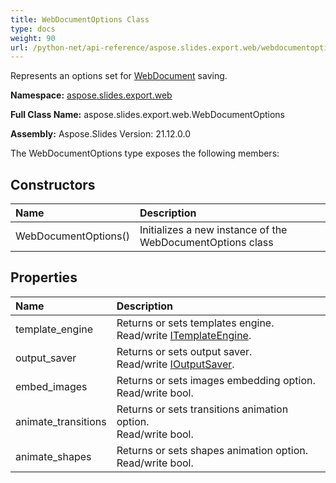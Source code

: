 ```yaml
---
title: WebDocumentOptions Class
type: docs
weight: 90
url: /python-net/api-reference/aspose.slides.export.web/webdocumentoptions/
---
```


Represents an options set for [WebDocument](/python-net/api-reference/aspose.slides.export.web/webdocument/) saving.

**Namespace:** [aspose.slides.export.web](/slides/python-net/api-reference/aspose.slides.export.web/)

**Full Class Name:** aspose.slides.export.web.WebDocumentOptions

**Assembly:**  Aspose.Slides Version: 21.12.0.0

The WebDocumentOptions type exposes the following members:
## **Constructors**
|**Name**|**Description**|
| :- | :- |
|WebDocumentOptions()|Initializes a new instance of the WebDocumentOptions class|
## **Properties**
|**Name**|**Description**|
| :- | :- |
|template_engine|Returns or sets templates engine.<br/>            Read/write [ITemplateEngine](/python-net/api-reference/aspose.slides.export.web/itemplateengine/).|
|output_saver|Returns or sets output saver.<br/>            Read/write [IOutputSaver](/python-net/api-reference/aspose.slides.export.web/ioutputsaver/).|
|embed_images|Returns or sets images embedding option.<br/>            Read/write bool.|
|animate_transitions|Returns or sets transitions animation option.<br/>            Read/write bool.|
|animate_shapes|Returns or sets shapes animation option.<br/>            Read/write bool.|
